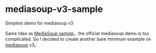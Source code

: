 # mediasoup-v3-sample
Simplest demo for mediasoup v3


Same Idea as [MediaSoup sample](https://github.com/footniko/mediasoup-sample)，the official mediasoup demo
is too complicated. So I decided to create another bare minimum example on [mediasoup](https://mediasoup.org/)
v3。

